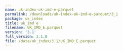 ```yaml
---
name: uk-index-uk-imd-e-parquet
permalink: /downloads/uk-index-uk-imd-e-parquet/3_1
package: uk_index
title: uk_imd_e
filename: UK_IMD_E.parquet
version: '3.1'
full_version: 3.1.0
file: /data/uk_index/3.1/UK_IMD_E.parquet
---
```

